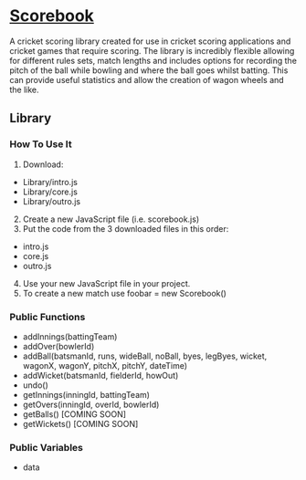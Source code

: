 # [Scorebook](https://www.github.com/ryansmith94/Scorebook)
A cricket scoring library created for use in cricket scoring applications and cricket games that require scoring. The library is incredibly flexible allowing for different rules sets, match lengths and includes options for recording the pitch of the ball while bowling and where the ball goes whilst batting. This can provide useful statistics and allow the creation of wagon wheels and the like.


## Library
### How To Use It
1. Download:
 * Library/intro.js
 * Library/core.js
 * Library/outro.js
2. Create a new JavaScript file (i.e. scorebook.js)
3. Put the code from the 3 downloaded files in this order:
 * intro.js
 * core.js
 * outro.js
4. Use your new JavaScript file in your project.
5. To create a new match use foobar = new Scorebook()


### Public Functions
* addInnings(battingTeam)
* addOver(bowlerId)
* addBall(batsmanId, runs, wideBall, noBall, byes, legByes, wicket, wagonX, wagonY, pitchX, pitchY, dateTime)
* addWicket(batsmanId, fielderId, howOut)
* undo()
* getInnings(inningId, battingTeam)
* getOvers(inningId, overId, bowlerId)
* getBalls() [COMING SOON]
* getWickets() [COMING SOON]


### Public Variables
* data
